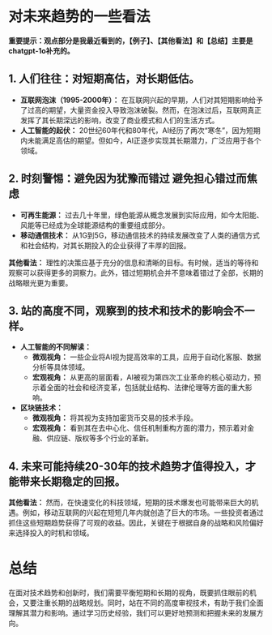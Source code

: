# 对未来趋势的一些看法

**重要提示：观点部分是我最近看到的，【例子】、【其他看法】和【总结】主要是chatgpt-1o补充的。**

## 1. 人们往往：对短期高估，对长期低估。
- **互联网泡沫（1995-2000年）：** 在互联网兴起的早期，人们对其短期影响给予了过高的期望，大量资金投入导致泡沫破裂。然而，在泡沫过后，互联网真正发挥了其长期深远的影响，改变了商业模式和人们的生活方式。
- **人工智能的起伏：** 20世纪60年代和80年代，AI经历了两次“寒冬”，因为短期内未能满足高估的期望。但如今，AI正逐步实现其长期潜力，广泛应用于各个领域。

## 2. 时刻警惕：避免因为犹豫而错过 避免担心错过而焦虑
- **可再生能源：** 过去几十年里，绿色能源从概念发展到实际应用，如今太阳能、风能等已经成为全球能源结构的重要组成部分。
- **移动通信技术：** 从1G到5G，移动通信技术的持续发展改变了人类的通信方式和社会结构，对其长期投入的企业获得了丰厚的回报。

**其他看法：** 理性的决策应基于充分的信息和清晰的目标。有时候，适当的等待和观察可以获得更多的洞察力。此外，错过短期机会并不意味着错过了全部，长期的战略眼光更为重要。

## 3. 站的高度不同，观察到的技术和技术的影响会不一样。
- **人工智能的不同解读：**
  - **微观视角：** 一些企业将AI视为提高效率的工具，应用于自动化客服、数据分析等具体领域。
  - **宏观视角：** 从更高的层面看，AI被视为第四次工业革命的核心驱动力，预示着全面的社会和经济变革，包括就业结构、法律伦理等方面的重大影响。
- **区块链技术：**
  - **微观视角：** 将其视为支持加密货币交易的技术手段。
  - **宏观视角：** 看到其在去中心化、信任机制重构方面的潜力，预示着对金融、供应链、版权等多个行业的革新。

## 4. 未来可能持续20-30年的技术趋势才值得投入，才能带来长期稳定的回报。
**其他看法：** 然而，在快速变化的科技领域，短期的技术爆发也可能带来巨大的机遇。例如，移动互联网的兴起在短短几年内就创造了巨大的市场。一些投资者通过抓住这些短期趋势获得了可观的收益。因此，关键在于根据自身的战略和风险偏好来选择投入的时机和领域。


# 总结
在面对技术趋势和创新时，我们需要平衡短期和长期的视角，既要抓住眼前的机会，又要注重长期的战略规划。同时，站在不同的高度审视技术，有助于我们全面理解其潜力和影响。通过学习历史经验，我们可以更好地预测和把握未来的发展方向。
